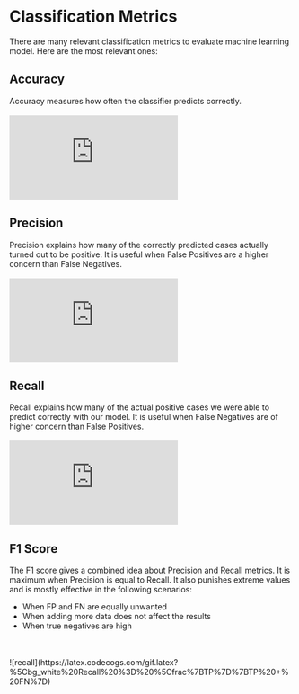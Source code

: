 # Classification Metrics

There are many relevant classification metrics to evaluate machine learning model.
Here are the most relevant ones:

## Accuracy
Accuracy measures how often the classifier predicts correctly.
<br>
<br>
![accuracy](https://latex.codecogs.com/gif.latex?%5Cbg_white%20Accuracy%20%3D%20%5Cfrac%7BTP%20&plus;%20TN%7D%7B%5Ctext%7BSample%20Size%7D%7D)

## Precision
Precision explains how many of the correctly predicted cases actually turned out to be positive. It is useful when False Positives are a higher concern than False Negatives.
<br>
<br>
![precision](https://latex.codecogs.com/gif.latex?%5Cbg_white%20Precision%20%3D%20%5Cfrac%7BTP%7D%7BTP%20&plus;%20FP%7D)

## Recall
Recall explains how many of the actual positive cases we were able to predict correctly with our model. It is useful when False Negatives are of higher concern than False Positives.
<br>
<br>
![recall](https://latex.codecogs.com/gif.latex?%5Cbg_white%20Recall%20%3D%20%5Cfrac%7BTP%7D%7BTP%20&plus;%20FN%7D)

## F1 Score
The F1 score gives a combined idea about Precision and Recall metrics. It is maximum when Precision is equal to Recall.
It also punishes extreme values and is mostly effective in the following scenarios:
* When FP and FN are equally unwanted
* When adding more data does not affect the results
* When true negatives are high
<br>
<br>
![recall](https://latex.codecogs.com/gif.latex?%5Cbg_white%20Recall%20%3D%20%5Cfrac%7BTP%7D%7BTP%20&plus;%20FN%7D)


